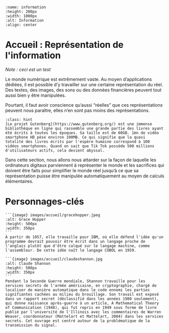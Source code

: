 ````{image} images/accueil/accueil1.jpg
:name: information
:height: 200px
:width: 1000px
:alt: Information
:align: center
`````



# Accueil : Représentation de l'information

*Note : ceci est un test*

Le monde numérique est extrêmement vaste. Au moyen d’applications dédiées, il est possible d’y travailler sur une certaine représentation du réel. Des textes, des images, des sons ou des données financières peuvent tout aussi bien y être manipulées.

Pourtant, il faut avoir conscience qu’aussi “réelles” que ces représentations peuvent nous paraître, elles n’en sont pas moins des représentations.

````{sidebar} Anecdote
:class: hint
[Le projet Gutenberg](https://www.gutenberg.org/) est une immense bibliothèque en ligne qui rassemble une grande partie des livres ayant été écrits à toutes les époques. Sa taille est de 60GB. 1mn de vidéo smartphone HD pèse environ 100MB. Ce qui signifie que la quasi totalité des livres écrits par l'espère humaine correspond à 100 vidéos smartphones. Quand on sait que Tik Tok possède 500 millions d'utilisateurs actifs, cela devient abyssal.
````

Dans cette section, nous allons nous attarder sur la façon de laquelle les ordinateurs digitaux parviennent à représenter le monde et les sacrifices qui doivent être faits pour simplifier le monde réel jusqu’à ce que sa représentation puisse être manipulée automatiquement au moyen de calculs élémentaires.

# Personnages-clés

````{tabbed} Grace Hopper
```{image} images/accueil/gracehopper.jpeg
:alt: Grace Hopper
:height: 500px
:width: 350px
```
À partir de 1957, elle travaille pour IBM, où elle défend l'idée qu'un programme devrait pouvoir être écrit dans un langage proche de l'anglais plutôt que d'être calqué sur le langage machine, comme l'assembleur. De cette idée naît le langage COBOL en 1959.
````

````{tabbed} Claude Shannon
```{image} images/accueil/claudeshannon.jpg
:alt: Claude Shannon
:height: 500px
:width: 350px
```
Pendant la Seconde Guerre mondiale, Shannon travaille pour les services secrets de l'armée américaine, en cryptographie, chargé de localiser de manière automatique dans le code ennemi les parties signifiantes cachées au milieu du brouillage. Son travail est exposé dans un rapport secret (déclassifié dans les années 1980 seulement), qui donne naissance après-guerre à un article, A Mathematical Theory of Communication (1948), qui fut repris en 1949 sous forme de livre publié par l'université de l'Illinois avec les commentaires de Warren Weaver, coordonnateur (Mattelart et Mattelart, 2004) dans les services secrets. Cet ouvrage est centré autour de la problématique de la transmission du signal.
````
